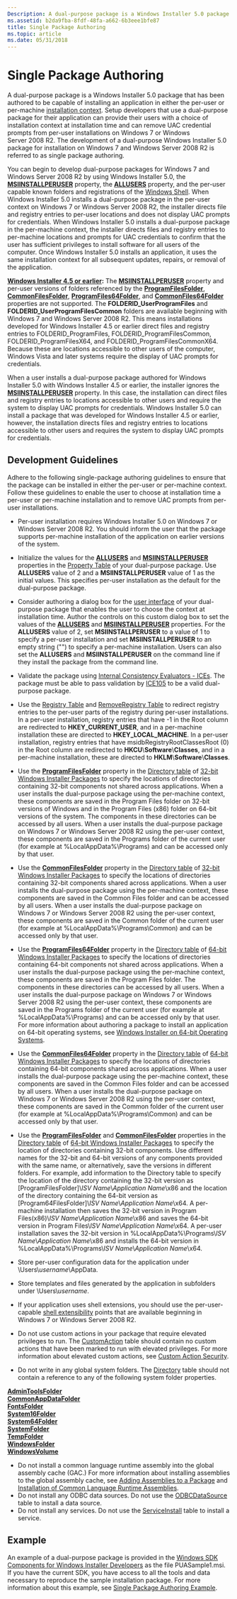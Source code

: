 ```yaml
---
Description: A dual-purpose package is a Windows Installer 5.0 package that has been authored to be capable of installing an application in either the per-user or per-machine installation context.
ms.assetid: b2da9fba-8fdf-48fa-a662-6b3eee1bfe87
title: Single Package Authoring
ms.topic: article
ms.date: 05/31/2018
---
```


# Single Package Authoring

A dual-purpose package is a Windows Installer 5.0 package that has been authored to be capable of installing an application in either the per-user or per-machine [installation context](installation-context.md). Setup developers that use a dual-purpose package for their application can provide their users with a choice of installation context at installation time and can remove UAC credential prompts from per-user installations on Windows 7 or Windows Server 2008 R2. The development of a dual-purpose Windows Installer 5.0 package for installation on Windows 7 and Windows Server 2008 R2 is referred to as single package authoring.

You can begin to develop dual-purpose packages for Windows 7 and Windows Server 2008 R2 by using Windows Installer 5.0, the [**MSIINSTALLPERUSER**](msiinstallperuser.md) property, the [**ALLUSERS**](allusers.md) property, and the per-user capable known folders and registrations of the [Windows Shell](https://msdn.microsoft.com/en-us/library/Bb773177(v=VS.85).aspx). When Windows Installer 5.0 installs a dual-purpose package in the per-user context on Windows 7 or Windows Server 2008 R2, the installer directs file and registry entries to per-user locations and does not display UAC prompts for credentials. When Windows Installer 5.0 installs a dual-purpose package in the per-machine context, the installer directs files and registry entries to per-machine locations and prompts for UAC credentials to confirm that the user has sufficient privileges to install software for all users of the computer. Once Windows Installer 5.0 installs an application, it uses the same installation context for all subsequent updates, repairs, or removal of the application.

**[Windows Installer 4.5 or earlier](not-supported-in-windows-installer-4-5.md):** The [**MSIINSTALLPERUSER**](msiinstallperuser.md) property and per-user versions of folders referenced by the [**ProgramFilesFolder**](programfilesfolder.md), [**CommonFilesFolder**](commonfilesfolder.md), [**ProgramFiles64Folder**](programfiles64folder.md), and [**CommonFiles64Folder**](commonfiles64folder.md) properties are not supported. The **FOLDERID\_UserProgramFiles** and **FOLDERID\_UserProgramFilesCommon** folders are available beginning with Windows 7 and Windows Server 2008 R2. This means installations developed for Windows Installer 4.5 or earlier direct files and registry entries to FOLDERID\_ProgramFiles, FOLDERID\_ProgramFilesCommon, FOLDERID\_ProgramFilesX64, and FOLDERID\_ProgramFilesCommonX64. Because these are locations accessible to other users of the computer, Windows Vista and later systems require the display of UAC prompts for credentials.

When a user installs a dual-purpose package authored for Windows Installer 5.0 with Windows Installer 4.5 or earlier, the installer ignores the [**MSIINSTALLPERUSER**](msiinstallperuser.md) property. In this case, the installation can direct files and registry entries to locations accessible to other users and require the system to display UAC prompts for credentials. Windows Installer 5.0 can install a package that was developed for Windows Installer 4.5 or earlier, however, the installation directs files and registry entries to locations accessible to other users and requires the system to display UAC prompts for credentials.

## Development Guidelines

Adhere to the following single-package authoring guidelines to ensure that the package can be installed in either the per-user or per-machine context. Follow these guidelines to enable the user to choose at installation time a per-user or per-machine installation and to remove UAC prompts from per-user installations.

-   Per-user installation requires Windows Installer 5.0 on Windows 7 or Windows Server 2008 R2. You should inform the user that the package supports per-machine installation of the application on earlier versions of the system.
-   Initialize the values for the [**ALLUSERS**](allusers.md) and [**MSIINSTALLPERUSER**](msiinstallperuser.md) properties in the [Property Table](property-table.md) of your dual-purpose package. Use **ALLUSERS** value of 2 and a **MSIINSTALLPERUSER** value of 1 as the initial values. This specifies per-user installation as the default for the dual-purpose package.
-   Consider authoring a dialog box for the [user interface](user-interface.md) of your dual-purpose package that enables the user to choose the context at installation time. Author the controls on this custom dialog box to set the values of the [**ALLUSERS**](allusers.md) and [**MSIINSTALLPERUSER**](msiinstallperuser.md) properties. For the **ALLUSERS** value of 2, set **MSIINSTALLPERUSER** to a value of 1 to specify a per-user installation and set **MSIINSTALLPERUSER** to an empty string ("") to specify a per-machine installation. Users can also set the **ALLUSERS** and **MSIINSTALLPERUSER** on the command line if they install the package from the command line.
-   Validate the package using [Internal Consistency Evaluators - ICEs](internal-consistency-evaluators-ices.md). The package must be able to pass validation by [ICE105](ice-105.md) to be a valid dual-purpose package.
-   Use the [Registry Table](registry-table.md) and [RemoveRegistry Table](removeregistry-table.md) to redirect registry entries to the per-user parts of the registry during per-user installations. In a per-user installation, registry entries that have -1 in the Root column are redirected to **HKEY\_CURRENT\_USER**, and in a per-machine installation these are directed to **HKEY\_LOCAL\_MACHINE**. In a per-user installation, registry entries that have msidbRegistryRootClassesRoot (0) in the Root column are redirected to **HKCU**\\**Software**\\**Classes**, and in a per-machine installation, these are directed to **HKLM**\\**Software**\\**Classes**.
-   Use the [**ProgramFilesFolder**](programfilesfolder.md) property in the [Directory table](directory-table.md) of [32-bit Windows Installer Packages](32-bit-windows-installer-packages.md) to specify the locations of directories containing 32-bit components not shared across applications. When a user installs the dual-purpose package using the per-machine context, these components are saved in the Program Files folder on 32-bit versions of Windows and in the Program Files (x86) folder on 64-bit versions of the system. The components in these directories can be accessed by all users. When a user installs the dual-purpose package on Windows 7 or Windows Server 2008 R2 using the per-user context, these components are saved in the Programs folder of the current user (for example at %LocalAppData%\\Programs) and can be accessed only by that user.
-   Use the [**CommonFilesFolder**](commonfilesfolder.md) property in the [Directory table](directory-table.md) of [32-bit Windows Installer Packages](32-bit-windows-installer-packages.md) to specify the locations of directories containing 32-bit components shared across applications. When a user installs the dual-purpose package using the per-machine context, these components are saved in the Common Files folder and can be accessed by all users. When a user installs the dual-purpose package on Windows 7 or Windows Server 2008 R2 using the per-user context, these components are saved in the Common folder of the current user (for example at %LocalAppData%\\Programs\\Common) and can be accessed only by that user.
-   Use the [**ProgramFiles64Folder**](programfiles64folder.md) property in the [Directory table](directory-table.md) of [64-bit Windows Installer Packages](64-bit-windows-installer-packages.md) to specify the locations of directories containing 64-bit components not shared across applications. When a user installs the dual-purpose package using the per-machine context, these components are saved in the Program Files folder. The components in these directories can be accessed by all users. When a user installs the dual-purpose package on Windows 7 or Windows Server 2008 R2 using the per-user context, these components are saved in the Programs folder of the current user (for example at %LocalAppData%\\Programs) and can be accessed only by that user. For more information about authoring a package to install an application on 64-bit operating systems, see [Windows Installer on 64-bit Operating Systems](windows-installer-on-64-bit-operating-systems.md).
-   Use the [**CommonFiles64Folder**](commonfiles64folder.md) property in the [Directory table](directory-table.md) of [64-bit Windows Installer Packages](64-bit-windows-installer-packages.md) to specify the locations of directories containing 64-bit components shared across applications. When a user installs the dual-purpose package using the per-machine context, these components are saved in the Common Files folder and can be accessed by all users. When a user installs the dual-purpose package on Windows 7 or Windows Server 2008 R2 using the per-user context, these components are saved in the Common folder of the current user (for example at %LocalAppData%\\Programs\\Common) and can be accessed only by that user.
-   Use the [**ProgramFilesFolder**](programfilesfolder.md) and [**CommonFilesFolder**](commonfilesfolder.md) properties in the [Directory table](directory-table.md) of [64-bit Windows Installer Packages](64-bit-windows-installer-packages.md) to specify the location of directories containing 32-bit components. Use different names for the 32-bit and 64-bit versions of any components provided with the same name, or alternatively, save the versions in different folders. For example, add information to the Directory table to specify the location of the directory containing the 32-bit version as \[ProgramFilesFolder\]\\*ISV Name*\\*Application Name*\\x86 and the location of the directory containing the 64-bit version as \[Program64FilesFolder\]\\*ISV Name*\\*Application Name*\\x64. A per-machine installation then saves the 32-bit version in Program Files(x86)\\*ISV Name*\\*Application Name*\\x86 and saves the 64-bit version in Program Files\\*ISV Name*\\*Application Name*\\x64. A per-user installation saves the 32-bit version in %LocalAppData%\\Programs\\*ISV Name*\\*Application Name*\\x86 and installs the 64-bit version in %LocalAppData%\\Programs\\*ISV Name*\\*Application Name*\\x64.
-   Store per-user configuration data for the application under \\Users\\*username*\\AppData.
-   Store templates and files generated by the application in subfolders under \\Users\\*username*.
-   If your application uses shell extensions, you should use the per-user-capable [shell extensibility](https://go.microsoft.com/fwlink/p/?linkid=122576) points that are available beginning in Windows 7 or Windows Server 2008 R2.
-   Do not use custom actions in your package that require elevated privileges to run. The [CustomAction](customaction-table.md) table should contain no custom actions that have been marked to run with elevated privileges. For more information about elevated custom actions, see [Custom Action Security](custom-action-security.md).
-   Do not write in any global system folders. The [Directory](directory-table.md) table should not contain a reference to any of the following system folder properties.

    <dl>

[**AdminToolsFolder**](admintoolsfolder.md)  
    [**CommonAppDataFolder**](commonappdatafolder.md)  
    [**FontsFolder**](fontsfolder.md)  
    [**System16Folder**](system16folder.md)  
    [**System64Folder**](system64folder.md)  
    [**SystemFolder**](systemfolder.md)  
    [**TempFolder**](tempfolder.md)  
    [**WindowsFolder**](windowsfolder.md)  
    [**WindowsVolume**](windowsvolume.md)  
    </dl>

-   Do not install a common language runtime assembly into the global assembly cache (GAC.) For more information about installing assemblies to the global assembly cache, see [Adding Assemblies to a Package](adding-assemblies-to-a-package.md) and [Installation of Common Language Runtime Assemblies](installation-of-common-language-runtime-assemblies.md).
-   Do not install any ODBC data sources. Do not use the [ODBCDataSource](odbcdatasource-table.md) table to install a data source.
-   Do not install any services. Do not use the [ServiceInstall](serviceinstall-table.md) table to install a service.

## Example

An example of a dual-purpose package is provided in the [Windows SDK Components for Windows Installer Developers](platform-sdk-components-for-windows-installer-developers.md) as the file PUASample1.msi. If you have the current SDK, you have access to all the tools and data necessary to reproduce the sample installation package. For more information about this example, see [Single Package Authoring Example](single-package-authoring-example.md).

 

 



